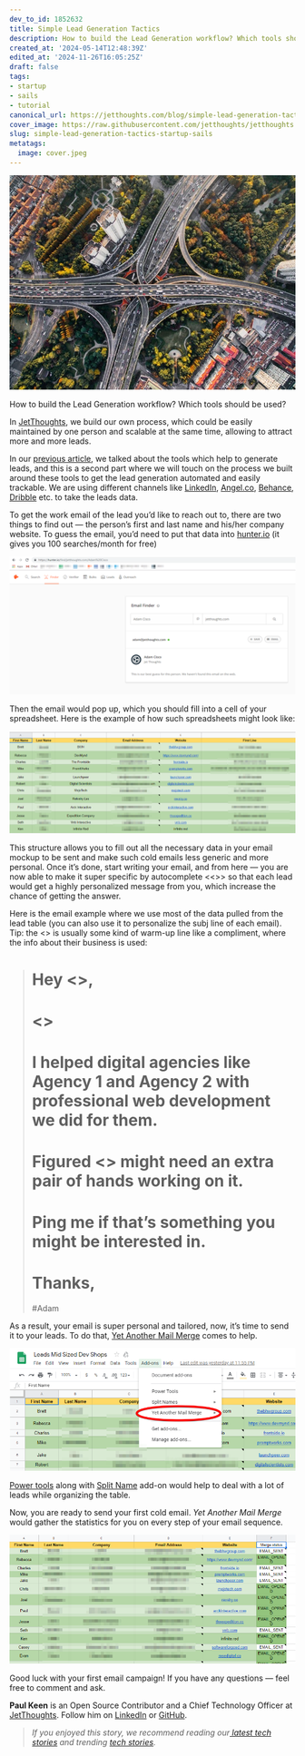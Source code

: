 ```yaml
---
dev_to_id: 1852632
title: Simple Lead Generation Tactics
description: How to build the Lead Generation workflow? Which tools should be used?  In JetThoughts, we build...
created_at: '2024-05-14T12:48:39Z'
edited_at: '2024-11-26T16:05:25Z'
draft: false
tags:
- startup
- sails
- tutorial
canonical_url: https://jetthoughts.com/blog/simple-lead-generation-tactics-startup-sails/
cover_image: https://raw.githubusercontent.com/jetthoughts/jetthoughts.github.io/master/content/blog/simple-lead-generation-tactics-startup-sails/cover.jpeg
slug: simple-lead-generation-tactics-startup-sails
metatags:
  image: cover.jpeg
---
```

![Photo by [Denys Nevozhai](https://unsplash.com/photos/7nrsVjvALnA?utm_source=unsplash&utm_medium=referral&utm_content=creditCopyText) on [Unsplash](https://unsplash.com/search/photos/roads?utm_source=unsplash&utm_medium=referral&utm_content=creditCopyText)](file_0.jpeg)

How to build the Lead Generation workflow? Which tools should be used?

In [JetThoughts](https://www.jetthoughts.com), we build our own process, which could be easily maintained by one person and scalable at the same time, allowing to attract more and more leads.

In our [previous article](https://jtway.co/5-free-tools-to-make-the-sales-process-easier-9e1368d41bf0), we talked about the tools which help to generate leads, and this is a second part where we will touch on the process we built around these tools to get the lead generation automated and easily trackable. We are using different channels like [LinkedIn](https://www.linkedin.com/), [Angel.co](http://angel.co/), [Behance](https://www.behance.net/), [Dribble](https://dribbble.com/) etc. to take the leads data.

To get the work email of the lead you’d like to reach out to, there are two things to find out — the person’s first and last name and his/her company website. To guess the email, you’d need to put that data into [hunter.io](https://hunter.io/) (it gives you 100 searches/month for free)

![](file_1.jpeg)

Then the email would pop up, which you should fill into a cell of your spreadsheet. Here is the example of how such spreadsheets might look like:

![](file_2.jpeg)

This structure allows you to fill out all the necessary data in your email mockup to be sent and make such cold emails less generic and more personal. Once it’s done, start writing your email, and from here — you are now able to make it super specific by autocomplete <<>> so that each lead would get a highly personalized message from you, which increase the chance of getting the answer.

Here is the email example where we use most of the data pulled from the lead table (you can also use it to personalize the subj line of each email). Tip: the <<First Line>> is usually some kind of warm-up line like a compliment, where the info about their business is used:
> # Hey <<First name>>,
> # <<First Line>>
> # I helped digital agencies like Agency 1 and Agency 2 with professional web development we did for them.
> # Figured <<Company Name>> might need an extra pair of hands working on it.
> # Ping me if that’s something you might be interested in.
> # Thanks,
> #Adam

As a result, your email is super personal and tailored, now, it’s time to send it to your leads. To do that, [Yet Another Mail Merge](https://yet-another-mail-merge.com/) comes to help.

![](file_3.jpeg)

[Power tools](https://chrome.google.com/webstore/detail/power-tools/dofhceeoedodcaheeoacmadcpegkjobi?hl=en) along with [Split Name](https://chrome.google.com/webstore/detail/split-names/omjobieogknhhlogiaeofbdpipihaanb?hl=en) add-on would help to deal with a lot of leads while organizing the table.

Now, you are ready to send your first cold email. *Yet Another Mail Merge* would gather the statistics for you on every step of your email sequence.

![](file_4.jpeg)

Good luck with your first email campaign! If you have any questions — feel free to comment and ask.

**Paul Keen** is an Open Source Contributor and a Chief Technology Officer at [JetThoughts](https://www.jetthoughts.com). Follow him on [LinkedIn](https://www.linkedin.com/in/paul-keen/) or [GitHub](https://github.com/pftg).
>  *If you enjoyed this story, we recommend reading our[ latest tech stories](https://jtway.co/latest) and trending [tech stories](https://jtway.co/trending).*
